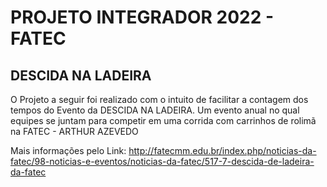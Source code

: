 # PROJETO INTEGRADOR 2022 - FATEC

## DESCIDA NA LADEIRA

O Projeto a seguir foi realizado com o intuito de facilitar a contagem dos tempos do Evento da DESCIDA NA LADEIRA.
Um evento anual no qual equipes se juntam para competir em uma corrida com carrinhos de rolimã na FATEC - ARTHUR AZEVEDO

Mais informações pelo Link: http://fatecmm.edu.br/index.php/noticias-da-fatec/98-noticias-e-eventos/noticias-da-fatec/517-7-descida-de-ladeira-da-fatec
